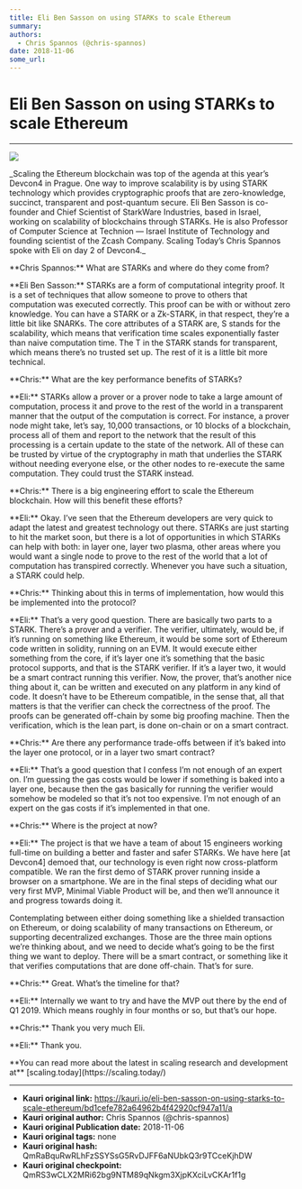 ```yaml
---
title: Eli Ben Sasson on using STARKs to scale Ethereum
summary: 
authors:
  - Chris Spannos (@chris-spannos)
date: 2018-11-06
some_url: 
---
```


# Eli Ben Sasson on using STARKs to scale Ethereum



----


![](https://cdn-images-1.medium.com/max/1600/1*FcuL5e94W4FXAmu9w_Uv2Q.jpeg)

<p>
 _Scaling the Ethereum blockchain was top of the agenda at this year’s Devcon4 in Prague. One way to improve scalability is by using STARK technology which provides cryptographic proofs that are zero-knowledge, succinct, transparent and post-quantum secure. Eli Ben Sasson is co-founder and Chief Scientist of StarkWare Industries, based in Israel, working on scalability of blockchains through STARKs. He is also Professor of Computer Science at Technion — Israel Institute of Technology and founding scientist of the Zcash Company. Scaling Today’s Chris Spannos spoke with Eli on day 2 of Devcon4._ 


<p> **Chris Spannos:** What are STARKs and where do they come from?
 

<p>**Eli Ben Sasson:** STARKs are a form of computational integrity proof. It is a set of techniques that allow someone to prove to others that computation was executed correctly. This proof can be with or without zero knowledge. You can have a STARK or a Zk-STARK, in that respect, they’re a little bit like SNARKs. The core attributes of a STARK are, S stands for the scalability, which means that verification time scales exponentially faster than naive computation time. The T in the STARK stands for transparent, which means there’s no trusted set up. The rest of it is a little bit more technical.
 
<p>**Chris:** What are the key performance benefits of STARKs?
 
<p>**Eli:** STARKs allow a prover or a prover node to take a large amount of computation, process it and prove to the rest of the world in a transparent manner that the output of the computation is correct. For instance, a prover node might take, let’s say, 10,000 transactions, or 10 blocks of a blockchain, process all of them and report to the network that the result of this processing is a certain update to the state of the network. All of these can be trusted by virtue of the cryptography in math that underlies the STARK without needing everyone else, or the other nodes to re-execute the same computation. They could trust the STARK instead.
 
<p>**Chris:** There is a big engineering effort to scale the Ethereum blockchain. How will this benefit these efforts?
 
<p>**Eli:** Okay. I’ve seen that the Ethereum developers are very quick to adapt the latest and greatest technology out there. STARKs are just starting to hit the market soon, but there is a lot of opportunities in which STARKs can help with both: in layer one, layer two plasma, other areas where you would want a single node to prove to the rest of the world that a lot of computation has transpired correctly. Whenever you have such a situation, a STARK could help.
 
<p>**Chris:** Thinking about this in terms of implementation, how would this be implemented into the protocol?
 
<p>**Eli:** That’s a very good question. There are basically two parts to a STARK. There’s a prover and a verifier. The verifier, ultimately, would be, if it’s running on something like Ethereum, it would be some sort of Ethereum code written in solidity, running on an EVM. It would execute either something from the core, if it’s layer one it’s something that the basic protocol supports, and that is the STARK verifier. If it’s a layer two, it would be a smart contract running this verifier.
Now, the prover, that’s another nice thing about it, can be written and executed on any platform in any kind of code. It doesn’t have to be Ethereum compatible, in the sense that, all that matters is that the verifier can check the correctness of the proof. The proofs can be generated off-chain by some big proofing machine. Then the verification, which is the lean part, is done on-chain or on a smart contract.
 
<p>**Chris:** Are there any performance trade-offs between if it’s baked into the layer one protocol, or in a layer two smart contract?
 
<p>**Eli:** That’s a good question that I confess I’m not enough of an expert on. I’m guessing the gas costs would be lower if something is baked into a layer one, because then the gas basically for running the verifier would somehow be modeled so that it’s not too expensive. I’m not enough of an expert on the gas costs if it’s implemented in that one.
 
<p>**Chris:** Where is the project at now?
 
<p>**Eli:** The project is that we have a team of about 15 engineers working full-time on building a better and faster and safer STARKs. We have here [at Devcon4] demoed that, our technology is even right now cross-platform compatible. We ran the first demo of STARK prover running inside a browser on a smartphone. We are in the final steps of deciding what our very first MVP, Minimal Viable Product will be, and then we’ll announce it and progress towards doing it.

<p>Contemplating between either doing something like a shielded transaction on Ethereum, or doing scalability of many transactions on Ethereum, or supporting decentralized exchanges. Those are the three main options we’re thinking about, and we need to decide what’s going to be the first thing we want to deploy. There will be a smart contract, or something like it that verifies computations that are done off-chain. That’s for sure.
 
<p>**Chris:** Great. What’s the timeline for that?
 
<p>**Eli:** Internally we want to try and have the MVP out there by the end of Q1 2019. Which means roughly in four months or so, but that’s our hope.
 
<p>**Chris:** Thank you very much Eli.
 
<p>**Eli:** Thank you.
 
<p>**You can read more about the latest in scaling research and development at**  [scaling.today](https://scaling.today/) 



---

- **Kauri original link:** https://kauri.io/eli-ben-sasson-on-using-starks-to-scale-ethereum/bd1cefe782a64962b4f42920cf947a11/a
- **Kauri original author:** Chris Spannos (@chris-spannos)
- **Kauri original Publication date:** 2018-11-06
- **Kauri original tags:** none
- **Kauri original hash:** QmRaBquRwRLhFzSSYSsG5RvDJFF6aNUbkQ3r9TCceKjhDW
- **Kauri original checkpoint:** QmRS3wCLX2MRi62bg9NTM89qNkgm3XjpKXciLvCKAr1f1g



